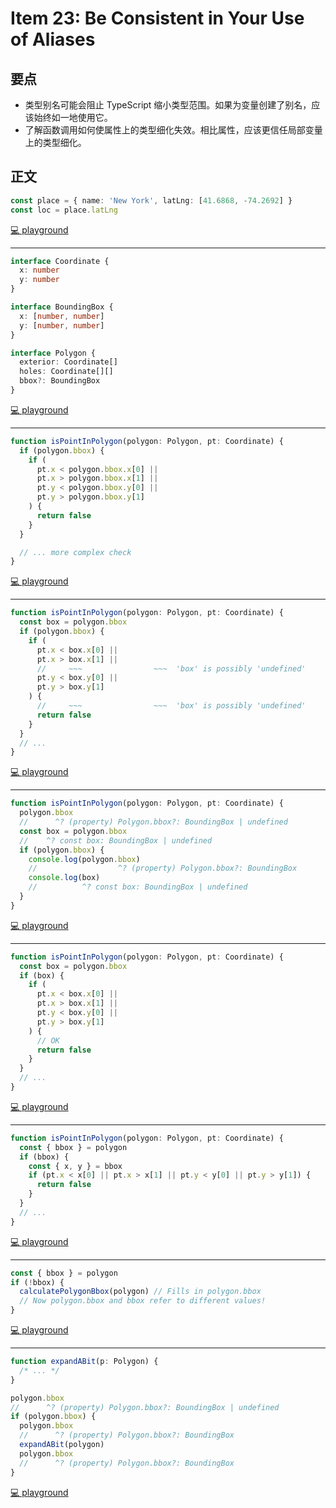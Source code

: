 # Item 23: Be Consistent in Your Use of Aliases

## 要点

- 类型别名可能会阻止 TypeScript 缩小类型范围。如果为变量创建了别名，应该始终如一地使用它。
- 了解函数调用如何使属性上的类型细化失效。相比属性，应该更信任局部变量上的类型细化。

## 正文

```ts
const place = { name: 'New York', latLng: [41.6868, -74.2692] }
const loc = place.latLng
```

[💻 playground](https://www.typescriptlang.org/play/?ts=5.4.5#code/MYewdgzgLgBADgGwIbAKYwLwwN5iQW1QC4YByAOVQHcYBNEAJwGtSAaGZKAGTAHMSA2gBYAjADoAbAA5p7ALQB2IWIBMEgJwqAugF8A3AChQkWAhDBM8ZGjGcevQ0A)

---

```ts
interface Coordinate {
  x: number
  y: number
}

interface BoundingBox {
  x: [number, number]
  y: [number, number]
}

interface Polygon {
  exterior: Coordinate[]
  holes: Coordinate[][]
  bbox?: BoundingBox
}
```

[💻 playground](https://www.typescriptlang.org/play/?ts=5.4.5#code/JYOwLgpgTgZghgYwgAgMIHt1QCajpZAbwChlkAPALmRAFcBbAI2gG5TkBPaup14gX2LFQkWIhQAhdLRC4QAcynki7KsgDaPZlAA0NBtoC6bMlw1boei1GMChI6PCTIACugA2HeehAqyEclFgLGoMLDl8CHVbMgALDwgAZ1DMHDxIaOiTZEZGdHIAfmopGTlFfLZBIA)

---

```ts
function isPointInPolygon(polygon: Polygon, pt: Coordinate) {
  if (polygon.bbox) {
    if (
      pt.x < polygon.bbox.x[0] ||
      pt.x > polygon.bbox.x[1] ||
      pt.y < polygon.bbox.y[0] ||
      pt.y > polygon.bbox.y[1]
    ) {
      return false
    }
  }

  // ... more complex check
}
```

[💻 playground](https://www.typescriptlang.org/play/?ts=5.4.5#code/JYOwLgpgTgZghgYwgAgMIHt1QCajpZAbwChlkAPALmRAFcBbAI2gG5TkBPaup14gX2LFQkWIhQAhdLRC4QAcynki7KsgDaPZlAA0NBtoC6bMlw1boei1GMChI6PCTIACugA2HeehAqyEclFgLGoMLDl8CHVbMgALDwgAZ1DMHDxIaOiTZEZGdHIAfmopGTlFfLZBGBkEMGDfYES3EQBJEDdPbxAACgAHDy8fag7BkD1esBTw9IgASj9kYBhkPoGugDpc-PmSMjIllYn15QAeZH7On0288mP1AAZDZAAfZ-OwY+QAPnO1q63buR1ABGJ6vdh7PZHDjIM4XUbXfLrDgPMFvaHfX6XECI24o0E7CF7KAQMC0KC+eDuRIQbJkQT0oRkAD0zOQ6w5yHoWBQCHQ9F67gCyAQsQgCAA1nYgA)

---

```ts
function isPointInPolygon(polygon: Polygon, pt: Coordinate) {
  const box = polygon.bbox
  if (polygon.bbox) {
    if (
      pt.x < box.x[0] ||
      pt.x > box.x[1] ||
      //     ~~~                ~~~  'box' is possibly 'undefined'
      pt.y < box.y[0] ||
      pt.y > box.y[1]
    ) {
      //     ~~~                ~~~  'box' is possibly 'undefined'
      return false
    }
  }
  // ...
}
```

[💻 playground](https://www.typescriptlang.org/play/?ts=5.4.5#code/JYOwLgpgTgZghgYwgAgMIHt1QCajpZAbwChlkAPALmRAFcBbAI2gG5TkBPaup14gX2LFQkWIhQAhdLRC4QAcynki7KsgDaPZlAA0NBtoC6bMlw1boei1GMChI6PCTIACugA2HeehAqyEclFgLGoMLDl8CHVbMgALDwgAZ1DMHDxIaOiTZEZGdHIAfmopGTlFfLZBGBkEMGDfYES3EQBJEDdPbxAACgAHDy8fag7BkD1esBTw9IgASj9kBB9EsBz85ABeZH7OnwA6XIr2YBhkPoGug7zyeZIyMhOzib3lAB418hf1AAZDZAAff7bMAvZAAPg+XwAjH9Aex7vcAPSIhHIAB+GNRWNRGLRZAA5Nd8chGtt0IlEsBGJ5kPjShAYKAINh8fDUc8OMh3tc9hwfrCgRzwZC+TDbmyEcicZjsbLcQSiSTEmSKVSaXTZAymSyJcgoBAwLQoL54O5EhBsmRBFb2FK9va7EA)

---

```ts
function isPointInPolygon(polygon: Polygon, pt: Coordinate) {
  polygon.bbox
  //      ^? (property) Polygon.bbox?: BoundingBox | undefined
  const box = polygon.bbox
  //    ^? const box: BoundingBox | undefined
  if (polygon.bbox) {
    console.log(polygon.bbox)
    //                  ^? (property) Polygon.bbox?: BoundingBox
    console.log(box)
    //          ^? const box: BoundingBox | undefined
  }
}
```

[💻 playground](https://www.typescriptlang.org/play/?ts=5.4.5#code/JYOwLgpgTgZghgYwgAgMIHt1QCajpZAbwChlkAPALmRAFcBbAI2gG5TkBPaup14gX2LFQkWIhQAhdLRC4QAcynki7KsgDaPZlAA0NBtoC6bMlw1boei1GMChI6PCTIACugA2HeehAqyEclFgLGoMLDl8CHVbMgALDwgAZ1DMHDxIaOiTZEZGdHIAfmopGTlFfLZBGBkEMGDfYES3EQBJEDdPbxAACgAHDy8fag7BkD1esBTw9IgASj9kfs6fADpc-PYAek2yXeQAPQLkPqh0XugwDnmRrrW8wuLpWVBy5QAfZFKIGFAIbHYED5EmAcvlkABeRYDW7rcjZbZ7Q7IQEgYGgtQlZ4KJTID5fH4gP7sYAwY5LUZ3fLzEh7FGJBIrdzoeR9aGrWGzbJkBF7Xl8shIk5nC5XVxskCUh7ITFlJTsMh0hlMln3Tny5A8-kHI50kH3R6lF44vGyb6-f5kQSCIA)

---

```ts
function isPointInPolygon(polygon: Polygon, pt: Coordinate) {
  const box = polygon.bbox
  if (box) {
    if (
      pt.x < box.x[0] ||
      pt.x > box.x[1] ||
      pt.y < box.y[0] ||
      pt.y > box.y[1]
    ) {
      // OK
      return false
    }
  }
  // ...
}
```

[💻 playground](https://www.typescriptlang.org/play/?ts=5.4.5#code/JYOwLgpgTgZghgYwgAgMIHt1QCajpZAbwChlkAPALmRAFcBbAI2gG5TkBPaup14gX2LFQkWIhQAhdLRC4QAcynki7KsgDaPZlAA0NBtoC6bMlw1boei1GMChI6PCTIACugA2HeehAqyEclFgLGoMLDl8CHVbMgALDwgAZ1DMHDxIaOiTZEZGdHIAfmopGTlFfLZBGBkEMGDfYES3EQBJEDdPbxAACgAHDy8fag7BkD1esBTw9IgASj9kBB9EsBz85ABeZH7OnwA6XIr2YBhkbrzyeZIyMhOzib3lAB418kf1AAZDZAAfH+2wI9kAA+V7vACM3z+7BuNweHGQLwuew4nyh-3hILBqMhVzIAHp8cgAPIAaRhNygEDAtCgvng7kSEGyZEErPYhOQe25diAA)

---

```ts
function isPointInPolygon(polygon: Polygon, pt: Coordinate) {
  const { bbox } = polygon
  if (bbox) {
    const { x, y } = bbox
    if (pt.x < x[0] || pt.x > x[1] || pt.y < y[0] || pt.y > y[1]) {
      return false
    }
  }
  // ...
}
```

[💻 playground](https://www.typescriptlang.org/play/?ts=5.4.5#code/JYOwLgpgTgZghgYwgAgMIHt1QCajpZAbwChlkAPALmRAFcBbAI2gG5TkBPaup14gX2LFQkWIhQAhdLRC4QAcynki7KsgDaPZlAA0NBtoC6bMlw1boei1GMChI6PCTIACugA2HeehAqyEclFgLGoMLDl8CHVbMgALDwgAZ1DMHDxIaOiTZEZGdHIAfmopGTlFfLZBGBkEMGDfYES3EQBJEDdPbxAACgAHDy8fag7BkD1esBTw9IgASj9kBB9EsCJc-P5kAF5kfs6fbOAYZG718nmSMjIlkBWicj0OTZ2z7LIjk4mAOmUAHgp1AAGQzIAA+oN2YB+yAAfACAIwg8GQr4cZD-DhApEQ75ouGYxEXdhXZBQCBgWhQXzwdyJCBvZCCMhM5AAelZyC+XLsQA)

---

```ts
const { bbox } = polygon
if (!bbox) {
  calculatePolygonBbox(polygon) // Fills in polygon.bbox
  // Now polygon.bbox and bbox refer to different values!
}
```

[💻 playground](https://www.typescriptlang.org/play/?ts=5.4.5#code/JYOwLgpgTgZghgYwgAgMIHt1QCajpZAbwChlkAPALmRAFcBbAI2gG5TkBPaup14gX2LFQkWIhQAhdLRC4QAcynki7KsgDaPZlAA0NBtoC6bMlw1boei1GMChI6PCTIACugA2HeehAqyEclFgLGoMLDl8CHVbMgALDwgAZ1DMHDxIaOiTZEZGdHIAfmopGTlFfLZBAHoq5AAJAEkAEQBRYgQfRLBkAAcPLx9qN09vXwBeImQAoJCNQz149yTqaOR+NhgZBDBg3wQ4dwRad0jhgZAJPPIACj6Rwdd+0YBKImraloA5JvbO7sJcvl+MgJndzmxgDBkNcAISA8ivEhkfaHY6nJ4+S75W4YkDPFhkGrIABiwHc7kSyFAvVxADp4ewiZ90AB3Gn3ED0q7IOCyHLcqAQGDQZBgdDIXAwYWC8DIABuB1oSRhdmIQA)

---

```ts
function expandABit(p: Polygon) {
  /* ... */
}

polygon.bbox
//      ^? (property) Polygon.bbox?: BoundingBox | undefined
if (polygon.bbox) {
  polygon.bbox
  //      ^? (property) Polygon.bbox?: BoundingBox
  expandABit(polygon)
  polygon.bbox
  //      ^? (property) Polygon.bbox?: BoundingBox
}
```

[💻 playground](https://www.typescriptlang.org/play/?ts=5.4.5#code/JYOwLgpgTgZghgYwgAgMIHt1QCajpZAbwChlkAPALmRAFcBbAI2gG5TkBPaup14gX2LFQkWIhQAhdLRC4QAcynki7KsgDaPZlAA0NBtoC6bMlw1boei1GMChI6PCTIACugA2HeehAqyEclFgLGoMLDl8CHVbMgALDwgAZ1DMHDxIaOiTZEZGdHIAfmopGTlFfLZBAHoq5AAJAEkAEQBRYgQfRLBkAAcPLx9qN09vXwBeImQAoJCNQz149yTqaOR+NhgZBDBg3wQ4dwRad0jhgZAJPPIACj6Rwdd+0YBKImraloA5JvbO7sJcvl+MgJndzmxgDBkNcAISA8ivEhkfaHY6nJ4+S75W4YkDPFhkGrIABiwHc7kSyFAvVxADp4ewiZ90AB3Gn3ED0q7IOCyHLcqAQGDQZBgdDIXAwYWC8DIABuB1oSRhdmImxA212U3IPV52AAghJgGBbkNcYjkFUAFTIWl25BW2qCYhg0Zc-LEIlkb0APQK0J6UHQPWgYA4rzObvhRWQJVkoHKygAPshSkLQBBsMIoTiOe6EX52ed84zat6yH6A0GQ1AwxG6dHitJ4wolOwArrZIbjbnzvj2K6fCXCWXy5XbtXQ+HHnnG7Hm2U24IgA)
